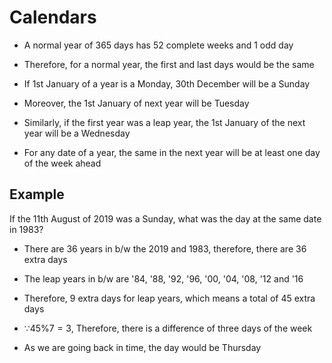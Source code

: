 # Calendars

- A normal year of 365 days has 52 complete weeks and 1 odd day

- Therefore, for a normal year, the first and last days would be the same

- If 1st January of a year is a Monday, 30th December will be a Sunday

- Moreover, the 1st January of next year will be Tuesday

- Similarly, if the first year was a leap year, the 1st January of the next year
will be a Wednesday

- For any date of a year, the same in the next year will be at least one day
of the week ahead

## Example

If the 11th August of 2019 was a Sunday, what was the day at the same date in
1983?

- There are 36 years in b/w the 2019 and 1983, therefore, there are 36 extra
days

- The leap years in b/w are '84, '88, '92, '96, '00, '04, '08, '12 and '16

- Therefore, 9 extra days for leap years, which means a total of 45 extra days

- $\because 45 \% 7 = 3$, Therefore, there is a difference of three days of the
week

- As we are going back in time, the day would be Thursday

